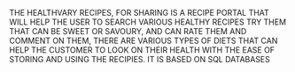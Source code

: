 THE HEALTHVARY RECIPES, 
FOR SHARING IS A RECIPE PORTAL THAT WILL HELP THE USER TO SEARCH 
VARIOUS HEALTHY RECIPES TRY THEM THAT CAN BE SWEET OR SAVOURY, 
AND CAN RATE THEM AND COMMENT ON THEM, THERE ARE VARIOUS TYPES OF DIETS THAT CAN HELP THE CUSTOMER TO LOOK ON THEIR HEALTH WITH THE EASE OF STORING AND USING THE RECIPIES.
IT IS BASED ON SQL DATABASES
